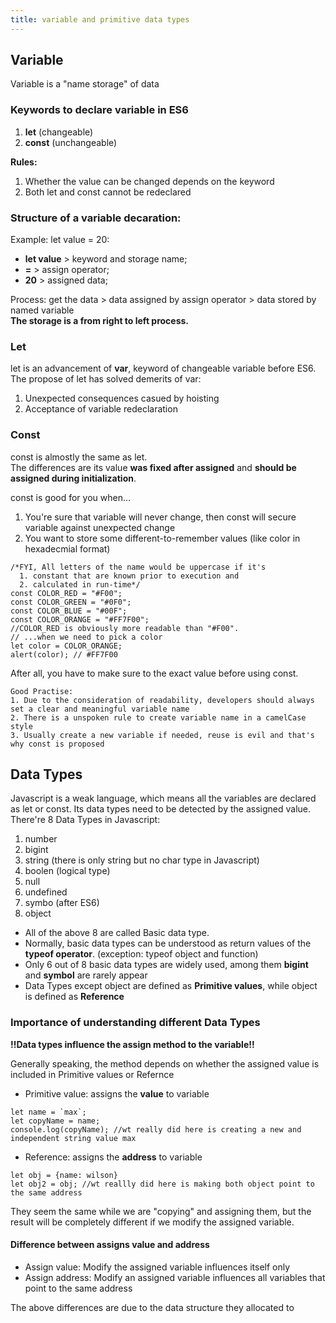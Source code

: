 ```yaml
---
title: variable and primitive data types
---
```

 
## Variable
Variable is a "name storage" of data

### Keywords to declare variable in ES6
1) **let** (changeable)
2) **const** (unchangeable) 

**Rules:** <br>
1. Whether the value can be changed depends on the keyword <br>
2. Both let and const cannot be redeclared 

### Structure of a variable decaration:<br>
Example: let value = 20:
- **let value** > keyword and storage name;
- **=** > assign operator;
- **20** > assigned data;

Process: get the data > data assigned by assign operator > data stored by named variable <br>
**The storage is a from right to left process.**

### Let
let is an advancement of **var**, keyword of changeable variable before ES6. <br>
The propose of let has solved demerits of var: <br>
1. Unexpected consequences casued by hoisting
2. Acceptance of variable redeclaration 

### Const
const is almostly the same as let. <br>
The differences are its value **was fixed after assigned** and **should be assigned during initialization**.

const is good for you when...
1. You're sure that variable will never change, then const will secure variable against unexpected change
2. You want to store some different-to-remember values (like color in hexadecmial format)
```
/*FYI, All letters of the name would be uppercase if it's 
  1. constant that are known prior to execution and 
  2. calculated in run-time*/
const COLOR_RED = "#F00";
const COLOR_GREEN = "#0F0";
const COLOR_BLUE = "#00F";
const COLOR_ORANGE = "#FF7F00";
//COLOR_RED is obviously more readable than "#F00".
// ...when we need to pick a color
let color = COLOR_ORANGE;
alert(color); // #FF7F00
```
After all, you have to make sure to the exact value before using const.

```
Good Practise:
1. Due to the consideration of readability, developers should always set a clear and meaningful variable name
2. There is a unspoken rule to create variable name in a camelCase style
3. Usually create a new variable if needed, reuse is evil and that's why const is proposed 
```
## Data Types
Javascript is a weak language, which means all the variables are declared as let or const. Its data types need to be detected by the assigned value. <br>
There're 8 Data Types in Javascript:
1. number
2. bigint
3. string (there is only string but no char type in Javascript)
4. boolen (logical type)
5. null
6. undefined
7. symbo (after ES6)
8. object

- All of the above 8 are called Basic data type. 
- Normally, basic data types can be understood as return values of the **typeof operator**. (exception: typeof object and function)
- Only 6 out of 8 basic data types are widely used, among them **bigint** and **symbol** are rarely appear  
- Data Types except object are defined as **Primitive values**, while object is defined as **Reference**

### Importance of understanding different Data Types
**!!Data types influence the assign method to the variable!!**

Generally speaking, the method depends on whether the assigned value is included in Primitive values or Refernce
- Primitive value: assigns the **value** to variable
```
let name = `max`;
let copyName = name;
console.log(copyName); //wt really did here is creating a new and independent string value max
```
- Reference: assigns the **address** to variable
```
let obj = {name: wilson}
let obj2 = obj; //wt reallly did here is making both object point to the same address
```
They seem the same while we are "copying" and assigning them, but the result will be completely different if we modify the assigned variable.
#### Difference between assigns value and address
- Assign value: Modify the assigned variable influences itself only
- Assign address: Modify an assigned variable influences all variables that point to the same address
 
The above differences are due to the data structure they allocated to

